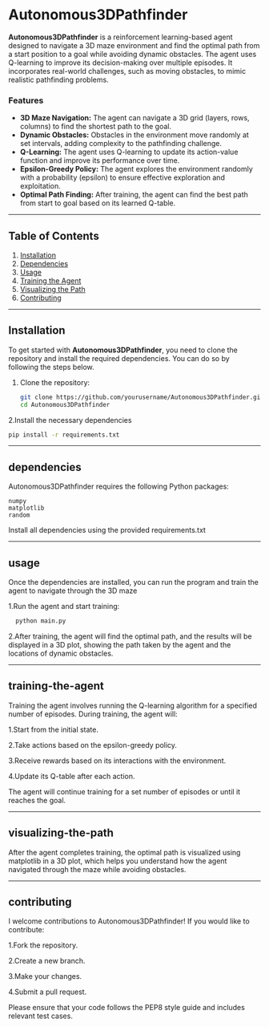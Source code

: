 # Autonomous3DPathfinder

**Autonomous3DPathfinder** is a reinforcement learning-based agent designed to navigate a 3D maze environment and find the optimal path from a start position to a goal while avoiding dynamic obstacles. The agent uses Q-learning to improve its decision-making over multiple episodes. It incorporates real-world challenges, such as moving obstacles, to mimic realistic pathfinding problems.

### Features

- **3D Maze Navigation:** The agent can navigate a 3D grid (layers, rows, columns) to find the shortest path to the goal.
- **Dynamic Obstacles:** Obstacles in the environment move randomly at set intervals, adding complexity to the pathfinding challenge.
- **Q-Learning:** The agent uses Q-learning to update its action-value function and improve its performance over time.
- **Epsilon-Greedy Policy:** The agent explores the environment randomly with a probability (epsilon) to ensure effective exploration and exploitation.
- **Optimal Path Finding:** After training, the agent can find the best path from start to goal based on its learned Q-table.

---

## Table of Contents

1. [Installation](#installation)
2. [Dependencies](#dependencies)
3. [Usage](#usage)
4. [Training the Agent](#training-the-agent)
5. [Visualizing the Path](#visualizing-the-path)
6. [Contributing](#contributing)

---

## Installation

To get started with **Autonomous3DPathfinder**, you need to clone the repository and install the required dependencies. You can do so by following the steps below.

1. Clone the repository:
   ```bash
   git clone https://github.com/yourusername/Autonomous3DPathfinder.git
   cd Autonomous3DPathfinder
   ```

2.Install the necessary dependencies
   ```bash
   pip install -r requirements.txt
   ```

---

## dependencies
 
Autonomous3DPathfinder requires the following Python packages:

    numpy
    matplotlib
    random

Install all dependencies using the provided requirements.txt

---

## usage

Once the dependencies are installed, you can run the program and train the agent to navigate through the 3D maze

1.Run the agent and start training:
   ```bash
     python main.py
   ```

2.After training, the agent will find the optimal path, and the results will be displayed in a 3D plot, showing the path taken by the agent and the locations of dynamic obstacles.

---

## training-the-agent

Training the agent involves running the Q-learning algorithm for a specified number of episodes. During training, the agent will:

   1.Start from the initial state.

   2.Take actions based on the epsilon-greedy policy.

   3.Receive rewards based on its interactions with the environment.

   4.Update its Q-table after each action.

The agent will continue training for a set number of episodes or until it reaches the goal.

---

## visualizing-the-path

After the agent completes training, the optimal path is visualized using matplotlib in a 3D plot, which helps you understand how the agent navigated through the maze while avoiding obstacles.

---

## contributing

I welcome contributions to Autonomous3DPathfinder! If you would like to contribute:

   1.Fork the repository.

   2.Create a new branch.

   3.Make your changes.

   4.Submit a pull request.

Please ensure that your code follows the PEP8 style guide and includes relevant test cases.
